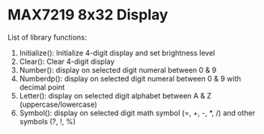# MAX7219 8x32 Display
List of library functions:
1. Initialize(): Initialize 4-digit display and set brightness level
2. Clear(): Clear 4-digit display
3. Number(): display on selected digit numeral between 0 & 9
4. Numberdp(): display on selected digit numeral between 0 & 9 with decimal point
5. Letter(): display on selected digit alphabet between A & Z (uppercase/lowercase)
6. Symbol(): display on selected digit math symbol (=, +, -, *, /) and other symbols (?, !, %)
